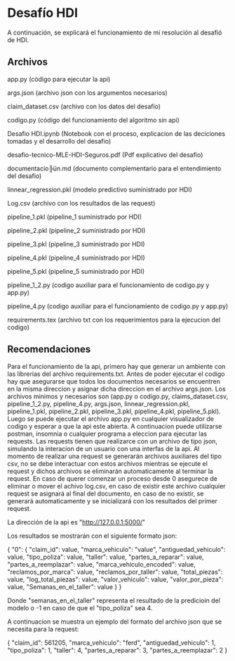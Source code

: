 
# Desafío HDI

A continuación, se explicará el funcionamiento de mi resolución al desafió de HDI.



## Archivos

app.py (código para ejecutar la api)

args.json (archivo json con los argumentos necesarios)

claim_dataset.csv (archivo con los datos del desafío)

codigo.py (código del funcionamiento del algoritmo sin api)

Desafio HDI.ipynb (Notebook con el proceso, explicacion de las deciciones tomadas y el desarrollo del desafio)

desafio-tecnico-MLE-HDI-Seguros.pdf (Pdf explicativo del desafio)

documentacio╠ün.md (documento complementario para el entendimiento del desafio)

linnear_regression.pkl (modelo predictivo suministrado por HDI)

Log.csv (archivo con los resultados de las request)

pipeline_1.pkl (pipeline_1 suministrado por HDI)

pipeline_2.pkl (pipeline_2 suministrado por HDI)

pipeline_3.pkl (pipeline_3 suministrado por HDI)

pipeline_4.pkl (pipeline_4 suministrado por HDI)

pipeline_5.pkl (pipeline_5 suministrado por HDI)

pipeline_1_2.py (codigo auxiliar para el funcionamiento de codigo.py y app.py)

pipeline_4.py (codigo auxiliar para el funcionamiento de codigo.py y app.py)

requirements.tex (archivo txt con los requerimientos para la ejecucion del codigo)

## Recomendaciones

Para el funcionamiento de la api, primero hay que generar un ambiente con las librerias del archivo requirements.txt. Antes de poder ejecutar el codigo hay que asegurarse que todos los documentos necesarios se encuentren en la misma direccion y asignar dicha direccion en el archivo args.json. Los archivos minimos y necesarios son (app.py o codigo.py, claims_dataset.csv, pipeline_1_2.py, pipeline_4.py, args.json, linnear_regression.pkl, pipeline_1.pkl, pipeline_2.pkl, pipeline_3.pkl, pipeline_4.pkl, pipeline_5.pkl). Luego se puede ejecutar el archivo app.py en cualquier visualizador de codigo y esperar a que la api este abierta. A continuacion puede utilizarse postman, insomnia o cualquier programa a eleccion para ejecutar las requests. Las requests tienen que realizarce con un archivo de tipo json, simulando la interacion de un usuario con una interfas de la api. Al momento de realizar una request se generarán archivos auxiliares del tipo csv, no se debe interactuar con estos archivos mientras se ejecute el request y dichos archivos se eliminarán automaticamente al terminar la request. En caso de querer comenzar un proceso desde 0 asegurece de eliminar o mover el achivo log.csv, en caso de existir este archivo cualquier request se asignará al final del documento, en caso de no existir, se generará automaticamente y se inicializará con los resultados del primer request. 

La dirección de la api es "http://127.0.0.1:5000/"

Los resultados se mostrarán con el siguiente formato json:

{
	"0": {
		"claim_id": value,
		"marca_vehiculo": "value",
		"antiguedad_vehiculo": value,
		"tipo_poliza": value,
		"taller": value,
		"partes_a_reparar": value,
		"partes_a_reemplazar": value,
		"marca_vehiculo_encoded": value,
		"reclamos_por_marca": value,
		"reclamos_por_taller": value,
		"total_piezas": value,
		"log_total_piezas": value,
		"valor_vehiculo": value,
		"valor_por_pieza": value,
		"Semanas_en_el_taller": value
	}
}

Donde "semanas_en_el_taller" representa el resultado de la predicioin del modelo o -1 en caso de que el "tipo_poliza" sea 4.

A continuacion se muestra un ejemplo del formato del archivo json que se necesita para la request:

{
	"claim_id": 561205,
	"marca_vehiculo": "ferd",
	"antiguedad_vehiculo": 1,
	"tipo_poliza": 1,
	"taller": 4,
	"partes_a_reparar": 3,
	"partes_a_reemplazar": 2
}